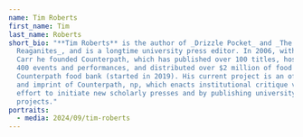 ```yaml
---
name: Tim Roberts
first_name: Tim
last_name: Roberts
short_bio: "**Tim Roberts** is the author of _Drizzle Pocket_ and _The
  Reaganites_, and is a longtime university press editor. In 2006, with Julie
  Carr he founded Counterpath, which has published over 100 titles, hosted over
  400 events and performances, and distributed over $2 million of food at the
  Counterpath food bank (started in 2019). His current project is an offshoot
  and imprint of Counterpath, np, which enacts institutional critique via an
  effort to initiate new scholarly presses and by publishing university-critical
  projects."
portraits:
  - media: 2024/09/tim-roberts
---
```

